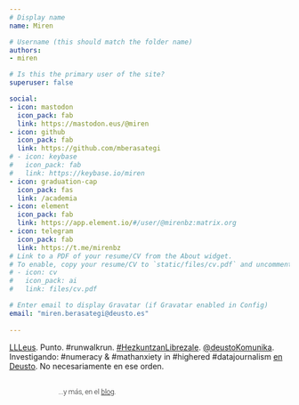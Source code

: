 ```yaml
---
# Display name
name: Miren

# Username (this should match the folder name)
authors:
- miren

# Is this the primary user of the site?
superuser: false

social:
- icon: mastodon
  icon_pack: fab
  link: https://mastodon.eus/@miren
- icon: github
  icon_pack: fab
  link: https://github.com/mberasategi
# - icon: keybase
#   icon_pack: fab
#   link: https://keybase.io/miren
- icon: graduation-cap
  icon_pack: fas
  link: /academia
- icon: element
  icon_pack: fab
  link: https://app.element.io/#/user/@mirenbz:matrix.org
- icon: telegram
  icon_pack: fab
  link: https://t.me/mirenbz
# Link to a PDF of your resume/CV from the About widget.
# To enable, copy your resume/CV to `static/files/cv.pdf` and uncomment the lines below.  
# - icon: cv
#   icon_pack: ai
#   link: files/cv.pdf

# Enter email to display Gravatar (if Gravatar enabled in Config)
email: "miren.berasategi@deusto.es"
  
---
```


<a href="http://lll.eus" target="_blank">LLLeus</a>. Punto. #runwalkrun. <a href="https://hezkuntza.librezale.eus" target="_blank">#HezkuntzanLibrezale</a>. <a href="http://twitter.com/deustokomunika" target="_blank">@deustoKomunika</a>. Investigando: #numeracy &amp; #mathanxiety in #highered #datajournalism <a href="/academia"><i class="fas fa-graduation-cap"></i> en Deusto</a>. No necesariamente en ese orden. <!-- De vez en cuando consigo organizarme para escribir cosas como: --></p>

<div id="blog-posts"></div>

<div style="width:90%;padding-left:7em;margin:0 auto;font-family: Roboto, sans-serif;font-size: .9em;margin-top:2.4em;font-weight:300;">
...y más, en el <a href="/post" style="text-decoration:underline;color:#111 !important;">blog</a>.
</div>


<!-- @laligadelaleche. Yoga. Punto. #runwalkrun. @deustoKomunika. Investigando: #numeracy & #mathanxiety in #highered #datajournalism en Deusto. No necesariamente en este orden. -->
